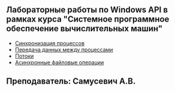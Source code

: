 ## Лабораторные работы по Windows API в рамках курса "Системное программное обеспечение вычислительных машин"

- [Синхронизация процессов](https://github.com/valerycadovic/SPO_Labs/tree/master/Windows2_SynchronizationByEvents)
- [Передача данных между процессами](https://github.com/valerycadovic/SPO_Labs/tree/master/Windows3_FileMapping_Semaphores)
- [Потоки](https://github.com/valerycadovic/SPO_Labs/tree/master/Windows4_Threads)
- [Асинхронные файловые операции](https://github.com/valerycadovic/SPO_Labs/tree/master/Windows5_AsyncFiles)

## Преподаватель: Самусевич А.В.
